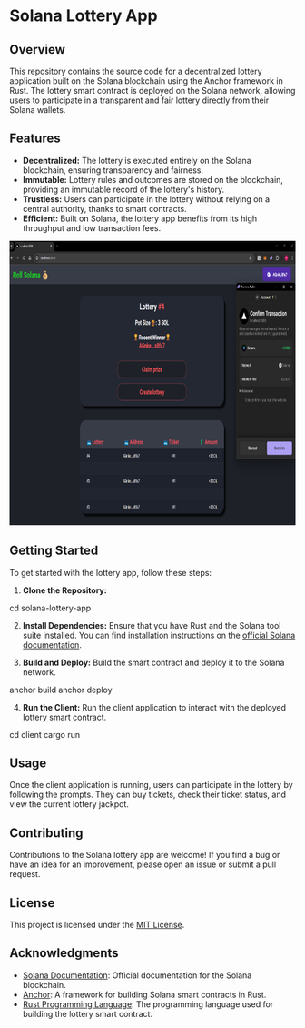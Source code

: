 # Solana Lottery App

## Overview
This repository contains the source code for a decentralized lottery application built on the Solana blockchain using the Anchor framework in Rust. The lottery smart contract is deployed on the Solana network, allowing users to participate in a transparent and fair lottery directly from their Solana wallets.

## Features
- **Decentralized:** The lottery is executed entirely on the Solana blockchain, ensuring transparency and fairness.
- **Immutable:** Lottery rules and outcomes are stored on the blockchain, providing an immutable record of the lottery's history.
- **Trustless:** Users can participate in the lottery without relying on a central authority, thanks to smart contracts.
- **Efficient:** Built on Solana, the lottery app benefits from its high throughput and low transaction fees.


<img src="front.png" alt="Alt Text"  height="500" width="700">


## Getting Started
To get started with the lottery app, follow these steps:

1. **Clone the Repository:**

cd solana-lottery-app


2. **Install Dependencies:**
Ensure that you have Rust and the Solana tool suite installed. You can find installation instructions on the [official Solana documentation](https://docs.solana.com/cli/install-solana-cli-tools).

3. **Build and Deploy:**
Build the smart contract and deploy it to the Solana network.

anchor build
anchor deploy


4. **Run the Client:**
Run the client application to interact with the deployed lottery smart contract.

cd client
cargo run


## Usage
Once the client application is running, users can participate in the lottery by following the prompts. They can buy tickets, check their ticket status, and view the current lottery jackpot.

## Contributing
Contributions to the Solana lottery app are welcome! If you find a bug or have an idea for an improvement, please open an issue or submit a pull request.

## License
This project is licensed under the [MIT License](LICENSE).

## Acknowledgments
- [Solana Documentation](https://docs.solana.com/): Official documentation for the Solana blockchain.
- [Anchor](https://project-serum.github.io/anchor/): A framework for building Solana smart contracts in Rust.
- [Rust Programming Language](https://www.rust-lang.org/): The programming language used for building the lottery smart contract.
